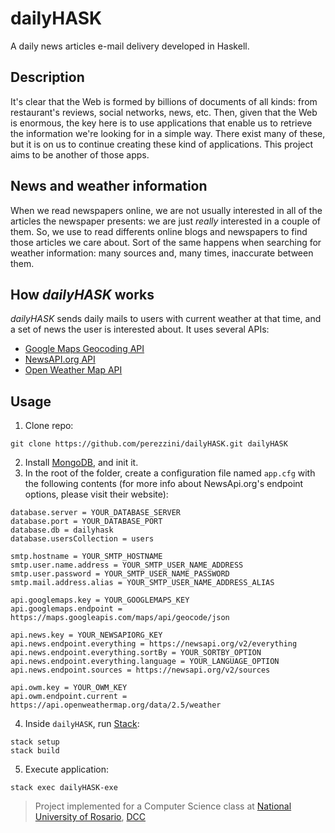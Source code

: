 # dailyHASK
A daily news articles e-mail delivery developed in Haskell.

## Description
It's clear that the Web is formed by billions of documents of all kinds: from restaurant's reviews, social networks, news, etc. Then, given that the Web is enormous, the key here is to use applications that enable us to retrieve the information we're looking for in a simple way. There exist many of these, but it is on us to continue creating these kind of applications. This project aims to be another of those apps.

## News and weather information
When we read newspapers online, we are not usually interested in all of the articles the newspaper presents: we are just *really* interested in a couple of them. So, we use to read differents online blogs and newspapers to find those articles we care about. Sort of the same happens when searching for weather information: many sources and, many times, inaccurate between them.

## How *dailyHASK* works
*dailyHASK* sends daily mails to users with current weather at that time, and a set of news the user is interested about. It uses several APIs:
- [Google Maps Geocoding API](https://developers.google.com/maps/documentation/geocoding/start)
- [NewsAPI.org API](https://newsapi.org/)
- [Open Weather Map API](http://openweathermap.org/api)

## Usage
1. Clone repo:
```shell
git clone https://github.com/perezzini/dailyHASK.git dailyHASK
```
2. Install [MongoDB](https://docs.mongodb.com/manual/installation/), and init it.
3. In the root of the folder, create a configuration file named `app.cfg` with the following contents (for more info about NewsApi.org's endpoint options, please visit their website):
```shell
database.server = YOUR_DATABASE_SERVER
database.port = YOUR_DATABASE_PORT
database.db = dailyhask
database.usersCollection = users

smtp.hostname = YOUR_SMTP_HOSTNAME
smtp.user.name.address = YOUR_SMTP_USER_NAME_ADDRESS
smtp.user.password = YOUR_SMTP_USER_NAME_PASSWORD
smtp.mail.address.alias = YOUR_SMTP_USER_NAME_ADDRESS_ALIAS

api.googlemaps.key = YOUR_GOOGLEMAPS_KEY
api.googlemaps.endpoint = https://maps.googleapis.com/maps/api/geocode/json

api.news.key = YOUR_NEWSAPIORG_KEY
api.news.endpoint.everything = https://newsapi.org/v2/everything
api.news.endpoint.everything.sortBy = YOUR_SORTBY_OPTION
api.news.endpoint.everything.language = YOUR_LANGUAGE_OPTION
api.news.endpoint.sources = https://newsapi.org/v2/sources

api.owm.key = YOUR_OWM_KEY
api.owm.endpoint.current = https://api.openweathermap.org/data/2.5/weather
```
4. Inside `dailyHASK`, run [Stack](https://docs.haskellstack.org/en/stable/README/):
```shell
stack setup
stack build
```
5. Execute application:
```shell
stack exec dailyHASK-exe
```

> Project implemented for a Computer Science class at [National University of Rosario](http://www.unr.edu.ar), [DCC](https://dcc.fceia.unr.edu.ar/)
